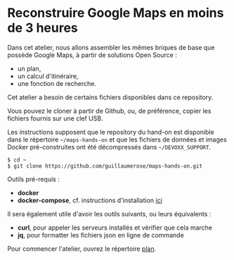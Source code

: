 # Reconstruire Google Maps en moins de 3 heures

Dans cet atelier, nous allons assembler les mêmes briques de base que possède Google Maps, à partir de solutions Open Source :
- un plan,
- un calcul d'itinéraire,
- une fonction de recherche.

Cet atelier a besoin de certains fichiers disponibles dans ce repository.

Vous pouvez le cloner à partir de Github, ou, de préférence, copier les fichiers fournis sur une clef USB.

Les instructions supposent que le repository du hand-on est disponible dans le répertoire `~/maps-hands-on` et que les fichiers de données et images Docker pré-construites ont été décompressés dans `~/DEVOXX_SUPPORT`.

```
$ cd ~
$ git clone https://github.com/guillaumerose/maps-hands-on.git
```

Outils pré-requis :
- __docker__
- __docker-compose__, cf. instructions d'installation [ici](https://docs.docker.com/compose/install/)

Il sera également utile d'avoir les outils suivants, ou leurs équivalents :
- __curl__, pour appeler les serveurs installés et vérifier que cela marche
- __jq__, pour formatter les fichiers json en ligne de commande

Pour commencer l'atelier, ouvrez le répertoire [plan](1_plan).
